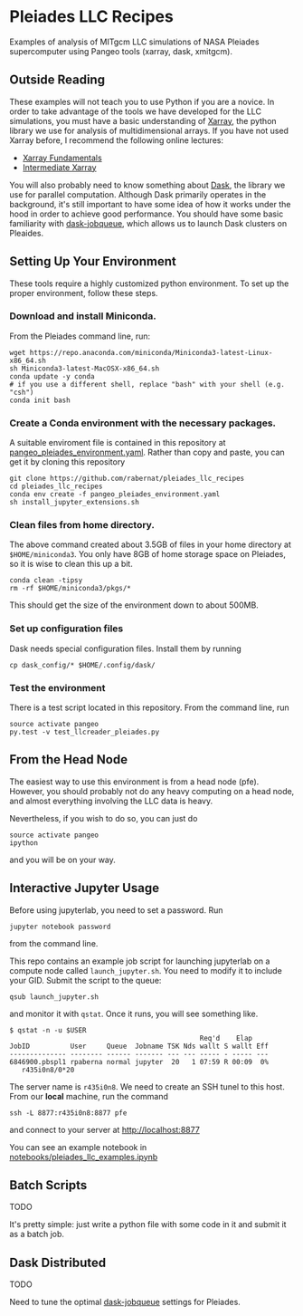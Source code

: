# Pleiades LLC Recipes
Examples of analysis of MITgcm LLC simulations of NASA Pleiades supercomputer using 
Pangeo tools (xarray, dask, xmitgcm).

## Outside Reading

These examples will not teach you to use Python if you are a novice.
In order to take advantage of the tools we have developed for the LLC simulations,
you must have a basic understanding of [Xarray](http://xarray.pydata.org/en/latest/),
the python library we use for analysis of multidimensional arrays.
If you have not used Xarray before, I recommend the following online lectures:
- [Xarray Fundamentals](https://rabernat.github.io/research_computing_2018/xarray.html)
- [Intermediate Xarray](https://rabernat.github.io/research_computing_2018/intermediate-xarray.html)

You will also probably need to know something about [Dask](http://dask.pydata.org),
the library we use for parallel computation. Although Dask primarily operates in the
background, it's still important to have some idea of how it works under the hood
in order to achieve good performance. You should have some basic familiarity with
[dask-jobqueue](https://jobqueue.dask.org/en/latest/), which allows us to launch
Dask clusters on Pleaides.

## Setting Up Your Environment

These tools require a highly customized python environment. To set up the proper
environment, follow these steps.

### Download and install Miniconda.

From the Pleiades command line, run:
```
wget https://repo.anaconda.com/miniconda/Miniconda3-latest-Linux-x86_64.sh
sh Miniconda3-latest-MacOSX-x86_64.sh
conda update -y conda
# if you use a different shell, replace "bash" with your shell (e.g. "csh")
conda init bash
```

### Create a Conda environment with the necessary packages.
A suitable enviroment file is contained in this repository at
[pangeo_pleiades_environment.yaml](pangeo_pleiades_environment.yaml).
Rather than copy and paste, you can get it by cloning this repository
```
git clone https://github.com/rabernat/pleiades_llc_recipes
cd pleiades_llc_recipes
conda env create -f pangeo_pleiades_environment.yaml
sh install_jupyter_extensions.sh
```

### Clean files from home directory.
The above command created about 3.5GB of files in your home directory at `$HOME/miniconda3`.
You only have 8GB of home storage space on Pleiades, so it is wise to clean this up a bit.
```
conda clean -tipsy
rm -rf $HOME/miniconda3/pkgs/*
```
This should get the size of the environment down to about 500MB.

### Set up configuration files

Dask needs special configuration files. Install them by running
```
cp dask_config/* $HOME/.config/dask/
```

### Test the environment

There is a test script located in this repository. From the command line, run
```
source activate pangeo
py.test -v test_llcreader_pleiades.py 
```

## From the Head Node

The easiest way to use this environment is from a head node (pfe). However,
you should probably not do any heavy computing on a head node, and almost
everything involving the LLC data is heavy.

Nevertheless, if you wish to do so, you can just do
```
source activate pangeo
ipython
```

and you will be on your way.

## Interactive Jupyter Usage

Before using jupyterlab, you need to set a password. Run

```
jupyter notebook password
```

from the command line.

This repo contains an example job script for launching jupyterlab on a compute node
called `launch_jupyter.sh`. You need to modify it to include your GID.
Submit the script to the queue:

```
qsub launch_jupyter.sh
```

and monitor it with `qstat`. Once it runs, you will see something like.

```
$ qstat -n -u $USER
                                               Req'd    Elap
JobID          User     Queue  Jobname TSK Nds wallt S wallt Eff
-------------- -------- ------ ------- --- --- ----- - ----- ---
6846900.pbspl1 rpaberna normal jupyter  20   1 07:59 R 00:09  0%
   r435i0n8/0*20
```

The server name is `r435i0n8`. We need to create an SSH tunel to this host.
From our **local** machine, run the command

```
ssh -L 8877:r435i0n8:8877 pfe
```

and connect to your server at <http://localhost:8877>

You can see an example notebook in [notebooks/pleiades_llc_examples.ipynb](./notebooks/pleiades_llc_examples.ipynb)

## Batch Scripts

TODO

It's pretty simple: just write a python file with some code in it and submit it as a batch job.

## Dask Distributed

TODO

Need to tune the optimal [dask-jobqueue](https://jobqueue.dask.org/en/latest/) settings for Pleiades.
